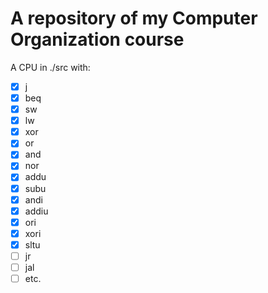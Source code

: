# A repository of my Computer Organization course

A CPU in ./src
with:
- [x] j
- [x] beq
- [x] sw
- [x] lw
- [x] xor
- [x] or
- [x] and
- [x] nor
- [x] addu
- [x] subu
- [x] andi
- [x] addiu
- [x] ori
- [x] xori
- [x] sltu
- [ ] jr
- [ ] jal
- [ ] etc.
